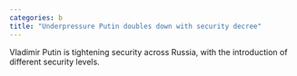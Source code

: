 ```yaml
---
categories: b
title: "Underpressure Putin doubles down with security decree"
---
```

Vladimir Putin is tightening security across Russia, with the introduction of different security levels.